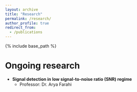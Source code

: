 ```yaml
---
layout: archive
title: "Research"
permalink: /research/
author_profile: true
redirect_from:
  - /publications
---
```


{% include base_path %}

Ongoing research
======
* **Signal detection in low signal-to-noise ratio (SNR) regime**
  * Professor: Dr. Arya Farahi
